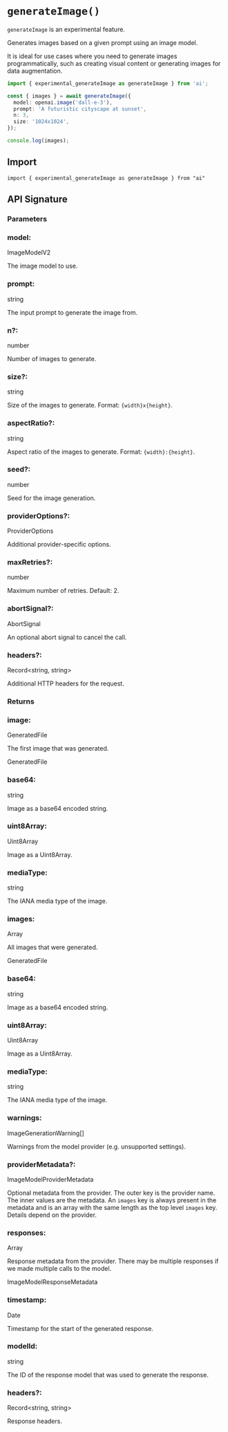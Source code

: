 # `generateImage()`

`generateImage` is an experimental feature.

Generates images based on a given prompt using an image model.

It is ideal for use cases where you need to generate images programmatically,
such as creating visual content or generating images for data augmentation.

```ts
import { experimental_generateImage as generateImage } from 'ai';

const { images } = await generateImage({
  model: openai.image('dall-e-3'),
  prompt: 'A futuristic cityscape at sunset',
  n: 3,
  size: '1024x1024',
});

console.log(images);
```

## Import

```
import { experimental_generateImage as generateImage } from "ai"
```

## API Signature

### Parameters

### model:

ImageModelV2

The image model to use.

### prompt:

string

The input prompt to generate the image from.

### n?:

number

Number of images to generate.

### size?:

string

Size of the images to generate. Format: `{width}x{height}`.

### aspectRatio?:

string

Aspect ratio of the images to generate. Format: `{width}:{height}`.

### seed?:

number

Seed for the image generation.

### providerOptions?:

ProviderOptions

Additional provider-specific options.

### maxRetries?:

number

Maximum number of retries. Default: 2.

### abortSignal?:

AbortSignal

An optional abort signal to cancel the call.

### headers?:

Record<string, string>

Additional HTTP headers for the request.

### Returns

### image:

GeneratedFile

The first image that was generated.

GeneratedFile

### base64:

string

Image as a base64 encoded string.

### uint8Array:

Uint8Array

Image as a Uint8Array.

### mediaType:

string

The IANA media type of the image.

### images:

Array<GeneratedFile>

All images that were generated.

GeneratedFile

### base64:

string

Image as a base64 encoded string.

### uint8Array:

Uint8Array

Image as a Uint8Array.

### mediaType:

string

The IANA media type of the image.

### warnings:

ImageGenerationWarning[]

Warnings from the model provider (e.g. unsupported settings).

### providerMetadata?:

ImageModelProviderMetadata

Optional metadata from the provider. The outer key is the provider name. The inner values are the metadata. An `images` key is always present in the metadata and is an array with the same length as the top level `images` key. Details depend on the provider.

### responses:

Array<ImageModelResponseMetadata>

Response metadata from the provider. There may be multiple responses if we made multiple calls to the model.

ImageModelResponseMetadata

### timestamp:

Date

Timestamp for the start of the generated response.

### modelId:

string

The ID of the response model that was used to generate the response.

### headers?:

Record<string, string>

Response headers.
